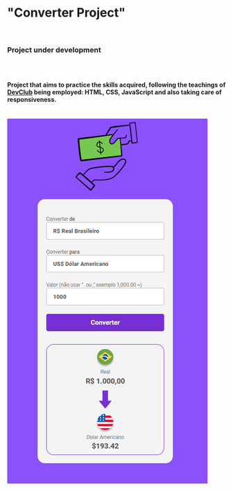 <h1>"Converter Project"</h1>

<br>

<h3>Project under development<h3/>

<br>

<h4>Project that aims to practice the skills acquired, 
following the teachings of <a href="https://rodolfomori.com.br/devclub/" target="_blank">DevClub</a>
being employed: HTML, CSS, JavaScript and also taking care of responsiveness.</h4>

<br>

<img src="./Captura de tela 2024-05-15 114154.png">
